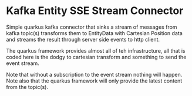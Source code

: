 # Kafka Entity SSE Stream Connector

Simple quarkus kafka connector that sinks a stream of messages from kafka topic(s) transforms them to EntityData with Cartesian Position data and streams the result through server side events to http client.

The quarkus framework provides almost all of teh infrastructure, all that is coded here is the dodgy to cartesian transform and something to send the event stream.

Note that without a subscription to the event stream nothing will happen.
Note also that the quarkus framework will only provide the latest content from the topic(s).


